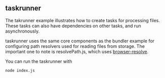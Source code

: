 ## taskrunner

The takrunner example illustrates how to create tasks for processing files. These tasks can also have dependencies on other tasks, and run asynchronously.

taskrunner uses the same core components as the bundler example for configuring path resolvers used for reading files from storage. The important one to note is resolvePath.js, which uses [browser-resolve](https://github.com/defunctzombie/node-browser-resolve).

You can run the taskrunner with

```
node index.js
```
